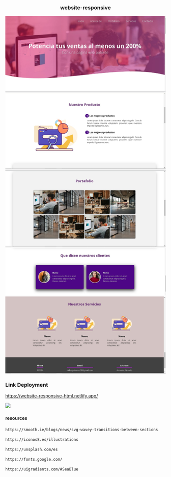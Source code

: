 <h3 style=" text-align: center;">website-responsive</h3>

![Preview 1](preview1.jpg)
![Preview 1](preview2.jpg)
![Preview 1](preview3.jpg)
![Preview 1](preview4.jpg)
![Preview 1](preview5.jpg)


<h3>Link Deployment</h3>

https://website-responsive-html.netlify.app/

<img src="https://skillicons.dev/icons?i=vscode,html,css,javascript" /> <br/>

<h4>resources</h4>

<!-- wave -->
`https://smooth.ie/blogs/news/svg-wavey-transitions-between-sections`

<!-- ilustraciones -->
`https://iconos8.es/illustrations`

<!-- imagenes -->
`https://unsplash.com/es`

<!-- google fonts -->
`https://fonts.google.com/`

<!-- Gradiantes -->
`https://uigradients.com/#SeaBlue`